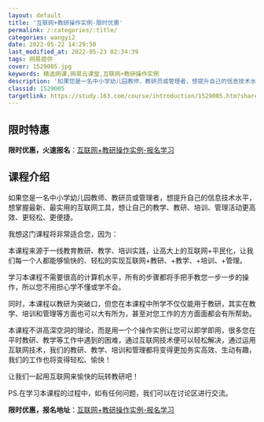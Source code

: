 ```yaml
---
layout: default
title: '互联网+教研操作实例-限时优惠'
permalink: /:categories/:title/
categories: wangyi2
date: 2022-05-22 14:29:50
last_modified_at: 2022-05-23 02:34:39
tags: 网易提供
cover: 1529005.jpg
keywords: 精选网课,网易云课堂,互联网+教研操作实例
description: '如果您是一名中小学幼儿园教师、教研员或管理者，想提升自己的信息技术水平，想掌握最新、最实用的互联网工具，想让自己的教学、'
classid: 1529005
targetlink: https://study.163.com/course/introduction/1529005.htm?share=1&shareId=1025206652&utm_campaign=share&utm_medium=iphoneShare&utm_source=&utm_u=1025206652
---
```


## 限时特惠

**限时优惠，火速报名**：[互联网+教研操作实例-报名学习](https://study.163.com/course/introduction/1529005.htm?share=1&shareId=1025206652&utm_campaign=share&utm_medium=iphoneShare&utm_source=&utm_u=1025206652)

## 课程介绍

如果您是一名中小学幼儿园教师、教研员或管理者，想提升自己的信息技术水平，想掌握最新、最实用的互联网工具，想让自己的教学、教研、培训、管理活动更高效、更轻松、更便捷。



我想这门课程将非常适合您，因为：



本课程来源于一线教育教研、教学、培训实践，让高大上的互联网+平民化，让我们每一个人都能够愉快的、轻松的实现互联网+教研、+教学、+培训、+管理。



学习本课程不需要很高的计算机水平，所有的步骤都将手把手教您一步一步的操作，所以您不用担心学不懂或学不会。



同时，本课程以教研为突破口，但您在本课程中所学不仅仅能用于教研，其实在教学、培训和管理等方面也可以大有所为，甚至对您工作的方方面面都会有所帮助。



本课程不讲高深空洞的理论，而是用一个个操作实例让您可以即学即用，很多您在平时教研、教学等工作中遇到的困难，通过互联网技术便可以轻松解决，通过运用互联网技术，我们的教研、教学、培训和管理都将变得更加务实高效、生动有趣，我们的工作也将变得轻松、愉快！



让我们一起用互联网来愉快的玩转教研吧！



PS.在学习本课程的过程中，如有任何问题，我们可以在讨论区进行交流。

**限时优惠，报名地址**：[互联网+教研操作实例-报名学习](https://study.163.com/course/introduction/1529005.htm?share=1&shareId=1025206652&utm_campaign=share&utm_medium=iphoneShare&utm_source=&utm_u=1025206652)

